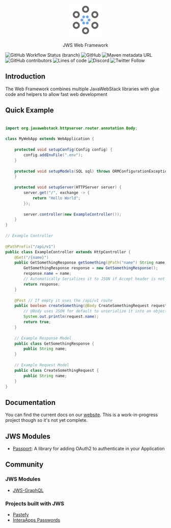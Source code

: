 <p align="center"><img src="https://raw.githubusercontent.com/JavaWebStack/docs/master/docs/assets/img/icon.svg" width="100">
<br><br>
JWS Web Framework
</p>

![GitHub Workflow Status (branch)](https://img.shields.io/github/workflow/status/JavaWebStack/Web-Framework/Maven%20Deploy/master)
![GitHub](https://img.shields.io/github/license/JavaWebStack/Web-Framework)
![Maven metadata URL](https://img.shields.io/maven-metadata/v?metadataUrl=https%3A%2F%2Frepo.javawebstack.org%2Forg%2Fjavawebstack%2FWeb-Framework%2Fmaven-metadata.xml)
![GitHub contributors](https://img.shields.io/github/contributors/JavaWebStack/Web-Framework)
![Lines of code](https://img.shields.io/tokei/lines/github/JavaWebStack/Web-Framework)
![Discord](https://img.shields.io/discord/815612319378833408?color=%237289DA&label=discord)
![Twitter Follow](https://img.shields.io/twitter/follow/JavaWebStack?style=social)

## Introduction
The Web Framework combines multiple JavaWebStack libraries with glue code and helpers to allow fast web development
## Quick Example

```java

import org.javawebstack.httpserver.router.annotation.Body;

class MyWebApp extends WebApplication {

    protected void setupConfig(Config config) {
        config.addEnvFile(".env");
    }

    protected void setupModels(SQL sql) throws ORMConfigurationException {
    }

    protected void setupServer(HTTPServer server) {
        server.get("/", exchange -> {
            return "Hello World";
        });
        
        server.controller(new ExampleController());
    }
}

// Example Controller

@PathPrefix("/api/v1")
public class ExampleController extends HttpController {
    @Get("/{name}")
    public GetSomethingResponse getSomething(@Path("name") String name) {
        GetSomethingResponse response = new GetSomethingResponse();
        response.name = name;
        // Automatically Serializes it to JSON if Accept header is not set.
        return response;
    }

    @Post // If empty it uses the /api/v1 route
    public boolean createSomething(@Body CreateSomethingRequest request) {
        // @Body uses JSON for default to unserialize it into an object of the given type, but if the Accept header is set, you can use yaml or form 
        System.out.println(request.name);
        return true;
    }

    // Example Response Model
    public class GetSomethingResponse {
        public String name;
    }

    // Example Request Model
    public class CreateSomethingRequest {
        public String name;
    }
}
```
## Documentation
You can find the current docs on our [website](https://docs.javawebstack.org/framework). This is a work-in-progress project though so it's not yet complete.

## JWS Modules
- [Passport](https://github.com/javawebstack/Passport): A library for adding OAuth2 to authenticate in your Application

## Community
### JWS Modules
- [JWS-GraphQL](https://github.com/x7airworker/JWS-GraphQL)
### Projects built with JWS
- [Pastefy](https://github.com/interaapps/pastefy)
- [InteraApps Passwords](https://github.com/interaapps/passwords-backend)
